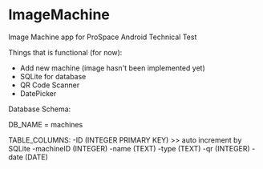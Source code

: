 # ImageMachine
 
Image Machine app for ProSpace Android Technical Test

Things that is functional (for now):
- Add new machine (image hasn't been implemented yet)
- SQLite for database
- QR Code Scanner
- DatePicker

Database Schema:

DB_NAME = machines

TABLE_COLUMNS:
-ID (INTEGER PRIMARY KEY) >> auto increment by SQLite
-machineID (INTEGER)
-name (TEXT)
-type (TEXT)
-qr (INTEGER)
-date (DATE)
